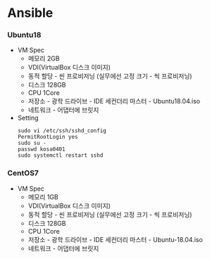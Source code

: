 # Ansible

### Ubuntu18
- VM Spec
  - 메모리 2GB
  - VDI(VirtualBox 디스크 이미지)
  - 동적 할당 - 씬 프로비저닝 (실무에선 고정 크기 - 씩 프로비저닝)
  - 디스크 128GB
  - CPU 1Core
  - 저장소 - 광학 드라이브 - IDE 세컨더리 마스터 - Ubuntu18.04.iso
  - 네트워크 - 어댑터에 브릿지
- Setting
  ```
  sudo vi /etc/ssh/sshd_config
  PermitRootLogin yes
  sudo su -
  passwd kosa0401
  sudo systemctl restart sshd
  ```

### CentOS7
- VM Spec
  - 메모리 1GB
  - VDI(VirtualBox 디스크 이미지)
  - 동적 할당 - 씬 프로비저닝 (실무에선 고정 크기 - 씩 프로비저닝)
  - 디스크 128GB
  - CPU 1Core
  - 저장소 - 광학 드라이브 - IDE 세컨더리 마스터 - Ubuntu-18.04.iso
  - 네트워크 - 어댑터에 브릿지